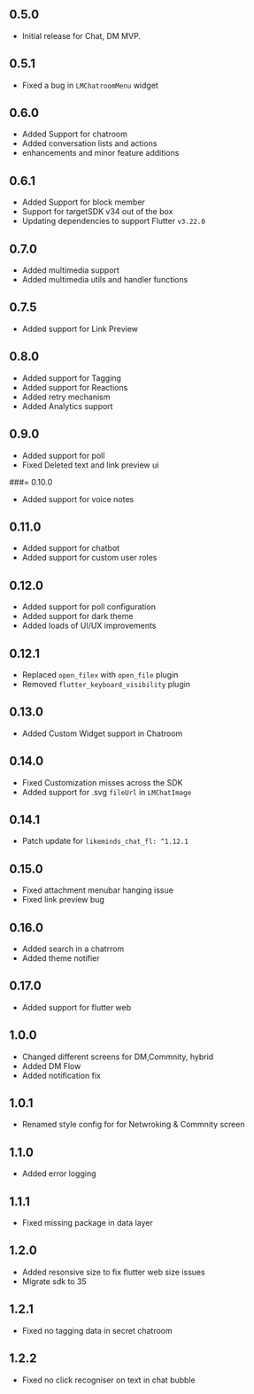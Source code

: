## 0.5.0

- Initial release for Chat, DM MVP.

## 0.5.1

- Fixed a bug in `LMChatroomMenu` widget

## 0.6.0

- Added Support for chatroom
- Added conversation lists and actions
- enhancements and minor feature additions

## 0.6.1

- Added Support for block member
- Support for targetSDK v34 out of the box
- Updating dependencies to support Flutter `v3.22.0`

## 0.7.0

- Added multimedia support
- Added multimedia utils and handler functions

## 0.7.5

- Added support for Link Preview

## 0.8.0

- Added support for Tagging
- Added support for Reactions
- Added retry mechanism
- Added Analytics support

## 0.9.0

- Added support for poll
- Fixed Deleted text and link preview ui

###= 0.10.0

- Added support for voice notes

## 0.11.0

- Added support for chatbot
- Added support for custom user roles

## 0.12.0

- Added support for poll configuration
- Added support for dark theme
- Added loads of UI/UX improvements

## 0.12.1

- Replaced `open_filex` with `open_file` plugin
- Removed `flutter_keyboard_visibility` plugin

## 0.13.0

- Added Custom Widget support in Chatroom

## 0.14.0

- Fixed Customization misses across the SDK
- Added support for .svg `fileUrl` in `LMChatImage`

## 0.14.1

- Patch update for `likeminds_chat_fl: ^1.12.1`

## 0.15.0

- Fixed attachment menubar hanging issue
- Fixed link preview bug

## 0.16.0

- Added search in a chatrrom
- Added theme notifier

## 0.17.0

- Added support for flutter web

## 1.0.0

- Changed different screens for DM,Commnity, hybrid
- Added DM Flow
- Added notification fix

## 1.0.1

- Renamed style config for for Netwroking & Commnity screen

## 1.1.0

- Added error logging

## 1.1.1

- Fixed missing package in data layer

## 1.2.0

- Added resonsive size to fix flutter web size issues
- Migrate sdk to 35

## 1.2.1

- Fixed no tagging data in secret chatroom

## 1.2.2

- Fixed no click recogniser on text in chat bubble
